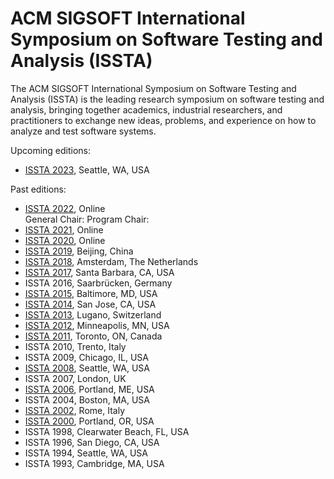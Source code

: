 # ACM SIGSOFT International Symposium on Software Testing and Analysis (ISSTA)

The ACM SIGSOFT International Symposium on Software Testing and Analysis (ISSTA) is the leading research symposium on software testing and analysis, bringing together academics, industrial researchers, and practitioners to exchange new ideas, problems, and experience on how to analyze and test software systems.

Upcoming editions:

* [ISSTA 2023](https://conf.researchr.org/home/issta-2023), Seattle, WA, USA

Past editions:

* [ISSTA 2022](https://conf.researchr.org/home/issta-2022), Online <br/>
	General Chair: Program Chair: 
* [ISSTA 2021](https://conf.researchr.org/home/issta-2021), Online
* [ISSTA 2020](https://conf.researchr.org/home/issta-2020), Online
* [ISSTA 2019](https://conf.researchr.org/home/issta-2019), Beijing, China
* [ISSTA 2018](https://conf.researchr.org/home/issta-2018), Amsterdam, The Netherlands
* [ISSTA 2017](https://conf.researchr.org/home/issta-2017), Santa Barbara, CA, USA
* ISSTA 2016, Saarbrücken, Germany
* [ISSTA 2015](https://issta2015.cs.uoregon.edu/), Baltimore, MD, USA
* [ISSTA 2014](http://issta2014.org/), San Jose, CA, USA
* [ISSTA 2013](https://issta2013.inf.usi.ch/), Lugano, Switzerland
* [ISSTA 2012](http://crisys.cs.umn.edu/issta2012/), Minneapolis, MN, USA
* [ISSTA 2011](http://issta11.unl.edu/), Toronto, ON, Canada
* ISSTA 2010, Trento, Italy
* ISSTA 2009, Chicago, IL, USA
* [ISSTA 2008](https://research.cs.vt.edu/issta08/), Seattle, WA, USA
* ISSTA 2007, London, UK
* [ISSTA 2006](http://cs.drew.edu/~emhill/ud/issta/), Portland, ME, USA
* ISSTA 2004, Boston, MA, USA
* [ISSTA 2002](http://labse.isti.cnr.it/ISSTA2002/), Rome, Italy
* [ISSTA 2000](https://faculty.cc.gatech.edu/~harrold/issta00/), Portland, OR, USA
* ISSTA 1998, Clearwater Beach, FL, USA
* ISSTA 1996, San Diego, CA, USA
* ISSTA 1994, Seattle, WA, USA
* ISSTA 1993, Cambridge, MA, USA
